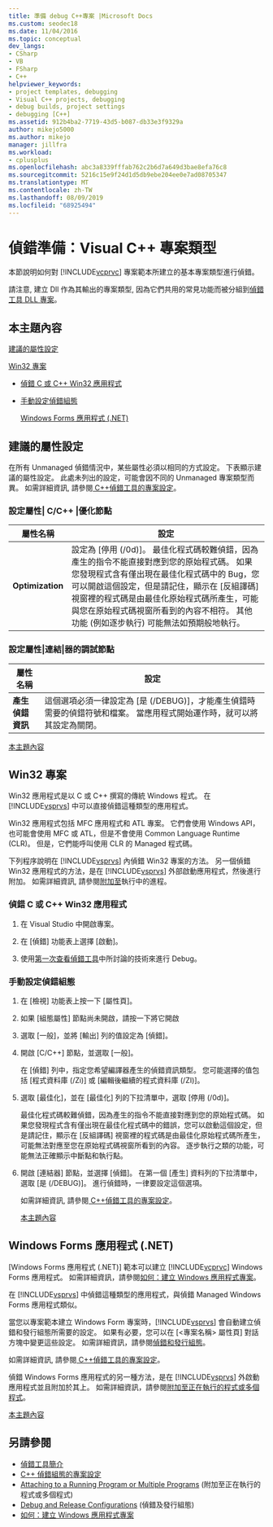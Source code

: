 ```yaml
---
title: 準備 debug C++專案 |Microsoft Docs
ms.custom: seodec18
ms.date: 11/04/2016
ms.topic: conceptual
dev_langs:
- CSharp
- VB
- FSharp
- C++
helpviewer_keywords:
- project templates, debugging
- Visual C++ projects, debugging
- debug builds, project settings
- debugging [C++]
ms.assetid: 912b4ba2-7719-43d5-b087-db33e3f9329a
author: mikejo5000
ms.author: mikejo
manager: jillfra
ms.workload:
- cplusplus
ms.openlocfilehash: abc3a8339fffab762c2b6d7a649d3bae8efa76c8
ms.sourcegitcommit: 5216c15e9f24d1d5db9ebe204ee0e7ad08705347
ms.translationtype: MT
ms.contentlocale: zh-TW
ms.lasthandoff: 08/09/2019
ms.locfileid: "68925494"
---
```

# <a name="debugging-preparation-visual-c-project-types"></a>偵錯準備：Visual C++ 專案類型
本節說明如何對 [!INCLUDE[vcprvc](../code-quality/includes/vcprvc_md.md)] 專案範本所建立的基本專案類型進行偵錯。

 請注意, 建立 Dll 作為其輸出的專案類型, 因為它們共用的常見功能而被分組到[偵錯工具 DLL 專案](../debugger/debugging-dll-projects.md)。

## <a name="BKMK_In_this_topic"></a>本主題內容
 [建議的屬性設定](#BKMK_Recommended_Property_Settings)

 [Win32 專案](#BKMK_Win32_Projects)

- [偵錯 C 或 C++ Win32 應用程式](#BKMK_To_debug_a_C_or_C___Win32_application)

- [手動設定偵錯組態](#BKMK_To_manually_set_a_Debug_configuration)

  [Windows Forms 應用程式 (.NET)](#BKMK_Windows_Forms_Applications___NET_)

## <a name="BKMK_Recommended_Property_Settings"></a> 建議的屬性設定
 在所有 Unmanaged 偵錯情況中，某些屬性必須以相同的方式設定。 下表顯示建議的屬性設定。 此處未列出的設定，可能會因不同的 Unmanaged 專案類型而異。 如需詳細資訊, 請參閱[ C++偵錯工具的專案設定](../debugger/project-settings-for-a-cpp-debug-configuration.md)。

### <a name="configuration-properties-124-cc-124-optimization-node"></a>設定屬性&#124; C/C++ &#124;優化節點

|屬性名稱|設定|
|-------------------|-------------|
|**Optimization**|設定為 [停用 (/0d)]。 最佳化程式碼較難偵錯，因為產生的指令不能直接對應到您的原始程式碼。 如果您發現程式含有僅出現在最佳化程式碼中的 Bug，您可以開啟這個設定，但是請記住，顯示在 [反組譯碼] 視窗裡的程式碼是由最佳化原始程式碼所產生，可能與您在原始程式碼視窗所看到的內容不相符。 其他功能 (例如逐步執行) 可能無法如預期般地執行。|

### <a name="configuration-properties-124-linker-124-debugging-node"></a>設定屬性&#124;連結&#124;器的調試節點

|屬性名稱|設定|
|-------------------|-------------|
|**產生偵錯資訊**|這個選項必須一律設定為 [是 (/DEBUG)]，才能產生偵錯時需要的偵錯符號和檔案。 當應用程式開始運作時，就可以將其設定為關閉。|

 [本主題內容](../debugger/debugging-preparation-visual-cpp-project-types.md#BKMK_In_this_topic)

## <a name="BKMK_Win32_Projects"></a> Win32 專案
 Win32 應用程式是以 C 或 C++ 撰寫的傳統 Windows 程式。 在 [!INCLUDE[vsprvs](../code-quality/includes/vsprvs_md.md)] 中可以直接偵錯這種類型的應用程式。

 Win32 應用程式包括 MFC 應用程式和 ATL 專案。 它們會使用 Windows API，也可能會使用 MFC 或 ATL，但是不會使用 Common Language Runtime (CLR)。 但是，它們能呼叫使用 CLR 的 Managed 程式碼。

 下列程序說明在 [!INCLUDE[vsprvs](../code-quality/includes/vsprvs_md.md)] 內偵錯 Win32 專案的方法。 另一個偵錯 Win32 應用程式的方法，是在 [!INCLUDE[vsprvs](../code-quality/includes/vsprvs_md.md)] 外部啟動應用程式，然後進行附加。 如需詳細資訊, 請參閱[附加至](../debugger/attach-to-running-processes-with-the-visual-studio-debugger.md)執行中的進程。

### <a name="BKMK_To_debug_a_C_or_C___Win32_application"></a> 偵錯 C 或 C++ Win32 應用程式

1. 在 Visual Studio 中開啟專案。

2. 在 [偵錯] 功能表上選擇 [啟動]。

3. 使用[第一次查看偵錯工具](../debugger/debugger-feature-tour.md)中所討論的技術來進行 Debug。

### <a name="BKMK_To_manually_set_a_Debug_configuration"></a> 手動設定偵錯組態

1. 在 [檢視] 功能表上按一下 [屬性頁]。

2. 如果 [組態屬性] 節點尚未開啟，請按一下將它開啟

3. 選取 [一般]，並將 [輸出] 列的值設定為 [偵錯]。

4. 開啟 [C/C++] 節點，並選取 [一般]。

    在 [偵錯] 列中，指定您希望編譯器產生的偵錯資訊類型。 您可能選擇的值包括 [程式資料庫 (/Zi)] 或 [編輯後繼續的程式資料庫 (/ZI)]。

5. 選取 [最佳化]，並在 [最佳化] 列的下拉清單中，選取 [停用 (/0d)]。

    最佳化程式碼較難偵錯，因為產生的指令不能直接對應到您的原始程式碼。 如果您發現程式含有僅出現在最佳化程式碼中的錯誤，您可以啟動這個設定，但是請記住，顯示在 [反組譯碼] 視窗裡的程式碼是由最佳化原始程式碼所產生，可能無法對應至您在原始程式碼視窗所看到的內容。 逐步執行之類的功能，可能無法正確顯示中斷點和執行點。

6. 開啟 [連結器] 節點，並選擇 [偵錯]。 在第一個 [產生] 資料列的下拉清單中，選取 [是 (/DEBUG)]。 進行偵錯時，一律要設定這個選項。

   如需詳細資訊, 請參閱[ C++偵錯工具的專案設定](../debugger/project-settings-for-a-cpp-debug-configuration.md)。

   [本主題內容](../debugger/debugging-preparation-visual-cpp-project-types.md#BKMK_In_this_topic)

## <a name="BKMK_Windows_Forms_Applications___NET_"></a> Windows Forms 應用程式 (.NET)
 [Windows Forms 應用程式 (.NET)] 範本可以建立 [!INCLUDE[vcprvc](../code-quality/includes/vcprvc_md.md)] Windows Forms 應用程式。 如需詳細資訊，請參閱[如何：建立 Windows 應用程式專案](https://docs.microsoft.com/previous-versions/visualstudio/visual-studio-2010/42wc9kk5(v=vs.100))。

 在 [!INCLUDE[vsprvs](../code-quality/includes/vsprvs_md.md)] 中偵錯這種類型的應用程式，與偵錯 Managed Windows Forms 應用程式類似。

 當您以專案範本建立 Windows Form 專案時，[!INCLUDE[vsprvs](../code-quality/includes/vsprvs_md.md)] 會自動建立偵錯和發行組態所需要的設定。 如果有必要，您可以在 [\<專案名稱> 屬性頁] 對話方塊中變更這些設定。 如需詳細資訊，請參閱[偵錯和發行組態](../debugger/how-to-set-debug-and-release-configurations.md)。

 如需詳細資訊, 請參閱[ C++偵錯工具的專案設定](../debugger/project-settings-for-a-cpp-debug-configuration.md)。

 偵錯 Windows Forms 應用程式的另一種方法，是在 [!INCLUDE[vsprvs](../code-quality/includes/vsprvs_md.md)] 外啟動應用程式並且附加於其上。 如需詳細資訊，請參閱[附加至正在執行的程式或多個程式](../debugger/attach-to-running-processes-with-the-visual-studio-debugger.md)。

 [本主題內容](../debugger/debugging-preparation-visual-cpp-project-types.md#BKMK_In_this_topic)

## <a name="see-also"></a>另請參閱
- [偵錯工具簡介](../debugger/debugger-feature-tour.md)
- [C++ 偵錯組態的專案設定](../debugger/project-settings-for-a-cpp-debug-configuration.md)
- [Attaching to a Running Program or Multiple Programs](../debugger/attach-to-running-processes-with-the-visual-studio-debugger.md) (附加至正在執行的程式或多個程式)
- [Debug and Release Configurations](../debugger/how-to-set-debug-and-release-configurations.md) (偵錯及發行組態)
- [如何：建立 Windows 應用程式專案](https://docs.microsoft.com/previous-versions/visualstudio/visual-studio-2010/42wc9kk5(v=vs.100))